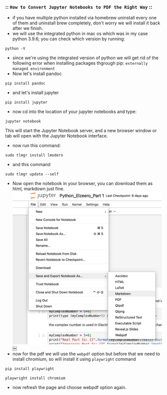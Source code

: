 
### :: `How to Convert Jupyter Notebooks to PDF the Right Way` ::
* if you have multiple python installed via homebrew uninstall every one of them and uninstall brew completely, don't worry we will install it back after we finish. 
* we will use the integrated python in mac os which was in my case python 3.9.6; you can check which version by running: 
```plaintext
python -V
```
* since we're using the integrated version of python we will get rid of the following error when installing packages thgrough pip: 
`externally managed environment`
* Now let's install pandoc
```plaintext
pip install pandoc
```
* and let's install jupyter
```plaintext
pip install jupyter
```
* now cd into the location of your jupyter notebooks and type: 
```plaintext
jupyter notebook
```
This will start the Jupyter Notebook server, and a new browser window or tab will open with the Jupyter Notebook interface.
* now run this command: 
```plaintext
sudo tlmgr install lmodern
```
* and this command
```plaintext
sudo tlmgr update --self
```
* Now open the notebook in your browser, you can download them as html, markdown just fine. 
![image](D3166EFD-A108-45C2-9FFB-BBF7B6E7DFEA.jpg)￼
* now for the pdf we will use the `webpdf` option but before that we need to install chromium, so will install it using `playwright` command 
```plaintext
pip install playwright
```
```plaintext
playwright install chromium
```
* now refresh the page and choose webpdf option again.